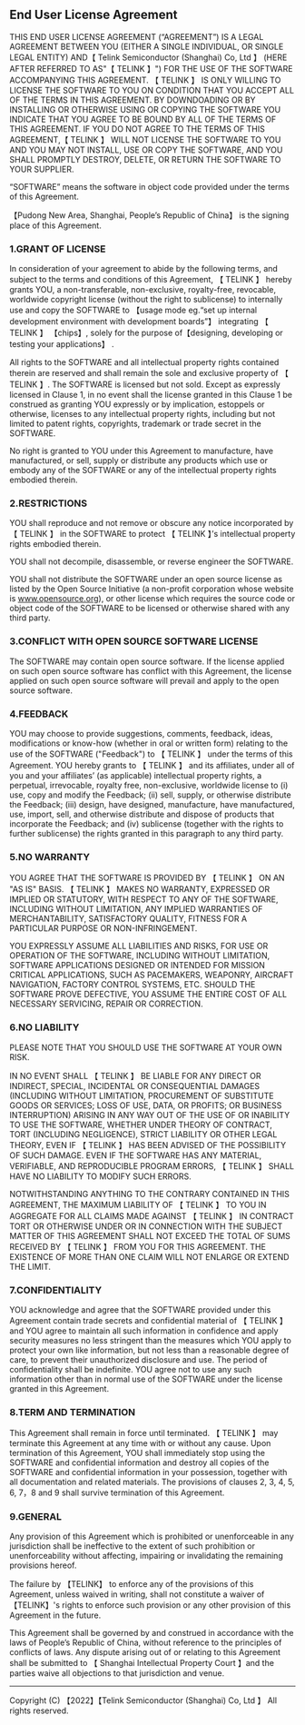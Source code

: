 

 

## End User License Agreement

THIS END USER LICENSE AGREEMENT (“AGREEMENT”) IS A LEGAL AGREEMENT BETWEEN YOU (EITHER A SINGLE INDIVIDUAL, OR SINGLE LEGAL ENTITY) AND【 Telink Semiconductor (Shanghai) Co, Ltd 】 (HERE AFTER REFERRED TO AS"【 TELINK 】") FOR THE USE OF THE SOFTWARE ACCOMPANYING THIS AGREEMENT. 【 TELINK 】 IS ONLY WILLING TO LICENSE THE SOFTWARE TO YOU ON CONDITION THAT YOU ACCEPT ALL OF THE TERMS IN THIS AGREEMENT. BY DOWNDOADING OR BY INSTALLING OR OTHERWISE USING OR COPYING THE SOFTWARE YOU INDICATE THAT YOU AGREE TO BE BOUND BY ALL OF THE TERMS OF THIS AGREEMENT. IF YOU DO NOT AGREE TO THE TERMS OF THIS AGREEMENT,【 TELINK 】 WILL NOT LICENSE THE SOFTWARE TO YOU AND YOU MAY NOT INSTALL, USE OR COPY THE SOFTWARE, AND YOU SHALL PROMPTLY DESTROY, DELETE, OR RETURN THE SOFTWARE TO YOUR SUPPLIER.

“SOFTWARE” means the software in object code provided under the terms of this Agreement.

【Pudong New Area, Shanghai, People’s Republic of China】 is the signing place of this Agreement.

### 1.GRANT OF LICENSE

In consideration of your agreement to abide by the following terms, and subject to the terms and conditions of this Agreement, 【 TELINK 】 hereby grants YOU, a non-transferable, non-exclusive, royalty-free, revocable, worldwide copyright license (without the right to sublicense) to internally use and copy the SOFTWARE to 【usage mode eg.“set up internal development environment with development boards”】 integrating 【 TELINK 】 【chips】, solely for the purpose of【designing, developing or testing your applications】 .  

All rights to the SOFTWARE and all intellectual property rights contained therein are reserved and shall remain the sole and exclusive property of 【 TELINK 】. The SOFTWARE is licensed but not sold. Except as expressly licensed in Clause 1, in no event shall the license granted in this Clause 1 be construed as granting YOU expressly or by implication, estoppels or otherwise, licenses to any intellectual property rights, including but not limited to patent rights, copyrights, trademark or trade secret in the SOFTWARE.

No right is granted to YOU under this Agreement to manufacture, have manufactured, or sell, supply or distribute any products which use or embody any of the SOFTWARE or any of the intellectual property rights embodied therein.

### 2.RESTRICTIONS

YOU shall reproduce and not remove or obscure any notice incorporated by 【 TELINK 】 in the SOFTWARE to protect 【 TELINK 】’s intellectual property rights embodied therein.

YOU shall not decompile, disassemble, or reverse engineer the SOFTWARE.

YOU shall not distribute the SOFTWARE under an open source license as listed by the Open Source Initiative (a non-profit corporation whose website is www.opensource.org), or other license which requires the source code or object code of the SOFTWARE to be licensed or otherwise shared with any third party.

### 3.CONFLICT WITH OPEN SOURCE SOFTWARE LICENSE

The SOFTWARE may contain open source software. If the license applied on such open source software has conflict with this Agreement, the license applied on such open source software will prevail and apply to the open source software. 

### 4.FEEDBACK

YOU may choose to provide suggestions, comments, feedback, ideas, modifications or know-how (whether in oral or written form) relating to the use of the SOFTWARE ("Feedback") to 【 TELINK 】 under the terms of this Agreement. YOU hereby grants to 【 TELINK 】 and its affiliates, under all of you and your affiliates’ (as applicable) intellectual property rights, a perpetual, irrevocable, royalty free, non-exclusive, worldwide license to (i) use, copy and modify the Feedback; (ii) sell, supply, or otherwise distribute the Feedback; (iii) design, have designed, manufacture, have manufactured, use, import, sell, and otherwise distribute and dispose of products that incorporate the Feedback; and (iv) sublicense (together with the rights to further sublicense) the rights granted in this paragraph to any third party.

### 5.NO WARRANTY

YOU AGREE THAT THE SOFTWARE IS PROVIDED BY 【 TELINK 】 ON AN "AS IS" BASIS. 【 TELINK 】 MAKES NO WARRANTY, EXPRESSED OR IMPLIED OR STATUTORY, WITH RESPECT TO ANY OF THE SOFTWARE, INCLUDING WITHOUT LIMITATION, ANY IMPLIED WARRANTIES OF MERCHANTABILITY, SATISFACTORY QUALITY, FITNESS FOR A PARTICULAR PURPOSE OR NON-INFRINGEMENT.

YOU EXPRESSLY ASSUME ALL LIABILITIES AND RISKS, FOR USE OR OPERATION OF THE SOFTWARE, INCLUDING WITHOUT LIMITATION, SOFTWARE APPLICATIONS DESIGNED OR INTENDED FOR MISSION CRITICAL APPLICATIONS, SUCH AS PACEMAKERS, WEAPONRY, AIRCRAFT NAVIGATION, FACTORY CONTROL SYSTEMS, ETC. SHOULD THE SOFTWARE PROVE DEFECTIVE, YOU ASSUME THE ENTIRE COST OF ALL NECESSARY SERVICING, REPAIR OR CORRECTION.

### 6.NO LIABILITY

PLEASE NOTE THAT YOU SHOULD USE THE SOFTWARE AT YOUR OWN RISK.

IN NO EVENT SHALL 【 TELINK 】 BE LIABLE FOR ANY DIRECT OR INDIRECT, SPECIAL, INCIDENTAL OR CONSEQUENTIAL DAMAGES (INCLUDING WITHOUT LIMITATION, PROCUREMENT OF SUBSTITUTE GOODS OR SERVICES; LOSS OF USE, DATA, OR PROFITS; OR BUSINESS INTERRUPTION) ARISING IN ANY WAY OUT OF THE USE OF OR INABILITY TO USE THE SOFTWARE, WHETHER UNDER THEORY OF CONTRACT, TORT (INCLUDING NEGLIGENCE), STRICT LIABILITY OR OTHER LEGAL THEORY, EVEN IF 【 TELINK 】 HAS BEEN ADVISED OF THE POSSIBILITY OF SUCH DAMAGE. EVEN IF THE SOFTWARE HAS ANY MATERIAL, VERIFIABLE, AND REPRODUCIBLE PROGRAM ERRORS, 【 TELINK 】 SHALL HAVE NO LIABILITY TO MODIFY SUCH ERRORS.

NOTWITHSTANDING ANYTHING TO THE CONTRARY CONTAINED IN THIS AGREEMENT, THE MAXIMUM LIABILITY OF 【 TELINK 】 TO YOU IN AGGREGATE FOR ALL CLAIMS MADE AGAINST 【 TELINK 】 IN CONTRACT TORT OR OTHERWISE UNDER OR IN CONNECTION WITH THE SUBJECT MATTER OF THIS AGREEMENT SHALL NOT EXCEED THE TOTAL OF SUMS RECEIVED BY 【 TELINK 】 FROM YOU FOR THIS AGREEMENT. THE EXISTENCE OF MORE THAN ONE CLAIM WILL NOT ENLARGE OR EXTEND THE LIMIT.

### 7.CONFIDENTIALITY

YOU acknowledge and agree that the SOFTWARE provided under this Agreement contain trade secrets and confidential material of 【 TELINK 】 and YOU agree to maintain all such information in confidence and apply security measures no less stringent than the measures which YOU apply to protect your own like information, but not less than a reasonable degree of care, to prevent their unauthorized disclosure and use. The period of confidentiality shall be indefinite. YOU agree not to use any such information other than in normal use of the SOFTWARE under the license granted in this Agreement.

### 8.TERM AND TERMINATION

This Agreement shall remain in force until terminated. 【 TELINK 】 may terminate this Agreement at any time with or without any cause. Upon termination of this Agreement, YOU shall immediately stop using the SOFTWARE and confidential information and destroy all copies of the SOFTWARE and confidential information in your possession, together with all documentation and related materials. The provisions of clauses 2, 3, 4, 5, 6, 7，8 and 9 shall survive termination of this Agreement.

### 9.GENERAL

Any provision of this Agreement which is prohibited or unenforceable in any jurisdiction shall be ineffective to the extent of such prohibition or unenforceability without affecting, impairing or invalidating the remaining provisions hereof.

The failure by 【TELINK】 to enforce any of the provisions of this Agreement, unless waived in writing, shall not constitute a waiver of 【TELINK】's rights to enforce such provision or any other provision of this Agreement in the future.

This Agreement shall be governed by and construed in accordance with the laws of People’s Republic of China, without reference to the principles of conflicts of laws. Any dispute arising out of or relating to this Agreement shall be submitted to 【 Shanghai Intellectual Property Court 】and the parties waive all objections to that jurisdiction and venue.

--------------------------------------------------------------------

Copyright (C) 【2022】【Telink Semiconductor (Shanghai) Co, Ltd 】 All rights reserved.

 